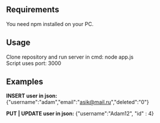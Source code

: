 ## Requirements ##
You need npm installed on your PC. 

## Usage ##
Clone repository and run server in cmd: node app.js <br />
Script uses port: 3000

## Examples ##
**INSERT user in json:**
{"username":"adam","email":"asik@mail.ru","deleted":"0"}

**PUT | UPDATE user in json:**
{"username":"Adam12", "id" : 4}

